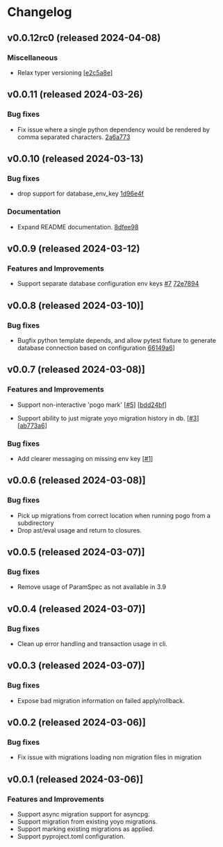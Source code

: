 # Changelog

## v0.0.12rc0 (released 2024-04-08)

### Miscellaneous

- Relax typer versioning [[e2c5a8e](https://github.com/NRWLDev/pogo-migrate/commit/e2c5a8e3d893dedfb9c3d9be783518c6e5d91714)]

## v0.0.11 (released 2024-03-26)

### Bug fixes

- Fix issue where a single python dependency would be rendered by comma separated characters. [2a6a773](https://github.com/NRWLDev/pogo-migrate/commit/2a6a773e803609c393942bcd6523f44ec7f4e140)

## v0.0.10 (released 2024-03-13)

### Bug fixes

- drop support for database_env_key [1d96e4f](https://github.com/NRWLDev/pogo-migrate/commit/1d96e4fcca822164f47ae65f5351d09054036c86)

### Documentation

- Expand README documentation. [8dfee98](https://github.com/NRWLDev/pogo-migrate/commit/8dfee9861ddde2837007b70f006d5676a419b7a2)

## v0.0.9 (released 2024-03-12)

### Features and Improvements

- Support separate database configuration env keys [#7](https://github.com/NRWLDev/pogo-migrate/issues/7) [72e7894](https://github.com/NRWLDev/pogo-migrate/commit/72e7894e9adfea024c53045fa2162c1d0d46016a)

## v0.0.8 (released 2024-03-10)]

### Bug fixes

- Bugfix python template depends, and allow pytest fixture to generate database connection based on configuration [66149a6](https://github.com/NRWLDev/pogo-migrate/commit/66149a62f46833fe6d22fde00b579d580ba2266c)]

## v0.0.7 (released 2024-03-08)]

### Features and Improvements

- Support non-interactive 'pogo mark' [[#5](https://github.com/NRWLDev/pogo-migrate/issues/5)] [[bdd24bf](https://github.com/NRWLDev/pogo-migrate/commit/bdd24bf72e85aa25f2aad7c9f7d87b66f9bf0663)]

- Support ability to just migrate yoyo migration history in db. [[#3](https://github.com/NRWLDev/pogo-migrate/issues/3)] [[ab773a6](https://github.com/NRWLDev/pogo-migrate/commit/ab773a6d4d314408af7797fd5d537759cfc171b7)]

### Bug fixes

- Add clearer messaging on missing env key [[#1](https://github.com/NRWLDev/pogo-migrate/issues/1)]

## v0.0.6 (released 2024-03-08)]

### Bug fixes

- Pick up migrations from correct location when running pogo from a subdirectory
- Drop ast/eval usage and return to closures.

## v0.0.5 (released 2024-03-07)]

### Bug fixes

- Remove usage of ParamSpec as not available in 3.9

## v0.0.4 (released 2024-03-07)]

### Bug fixes

- Clean up error handling and transaction usage in cli.

## v0.0.3 (released 2024-03-07)]

### Bug fixes

- Expose bad migration information on failed apply/rollback.

## v0.0.2 (released 2024-03-06)]

### Bug fixes

- Fix issue with migrations loading non migration files in migration

## v0.0.1 (released 2024-03-06)]

### Features and Improvements

- Support async migration support for asyncpg.
- Support migration from existing yoyo migrations.
- Support marking existing migrations as applied.
- Support pyproject.toml configuration.
